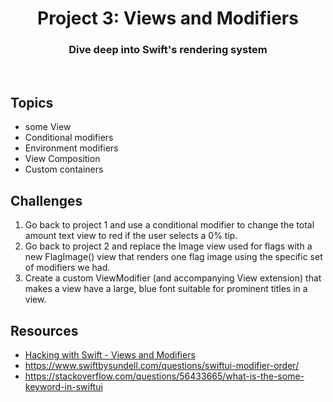<div align="center">
  <h1>Project 3: Views and Modifiers</h1>
  <h3>Dive deep into Swift's rendering system</h3>
  <br/>
</div>

## Topics

- some View
- Conditional modifiers
- Environment modifiers
- View Composition
- Custom containers

##  Challenges


1. Go back to project 1 and use a conditional modifier to change the total amount text view to red if the user selects a 0% tip.
2. Go back to project 2 and replace the Image view used for flags with a new FlagImage() view that renders one flag image using the specific set of modifiers we had.
3. Create a custom ViewModifier (and accompanying View extension) that makes a view have a large, blue font suitable for prominent titles in a view.

## Resources

- [Hacking with Swift - Views and Modifiers](https://www.hackingwithswift.com/books/ios-swiftui/views-and-modifiers-wrap-up)
- https://www.swiftbysundell.com/questions/swiftui-modifier-order/
- https://stackoverflow.com/questions/56433665/what-is-the-some-keyword-in-swiftui
